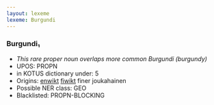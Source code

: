 ```yaml
---
layout: lexeme
lexeme: Burgundi
---
```


###  Burgundi₁

* _This rare proper noun overlaps more common *Burgundi* (burgundy)_
* UPOS:  PROPN
* in KOTUS dictionary under:  5
* Origins: [enwikt](https://en.wiktionary.org/wiki/Burgundi) [fiwikt](https://fi.wiktionary.org/wiki/Burgundi) finer joukahainen 
* Possible NER class:  GEO
* Blacklisted:  PROPN-BLOCKING

